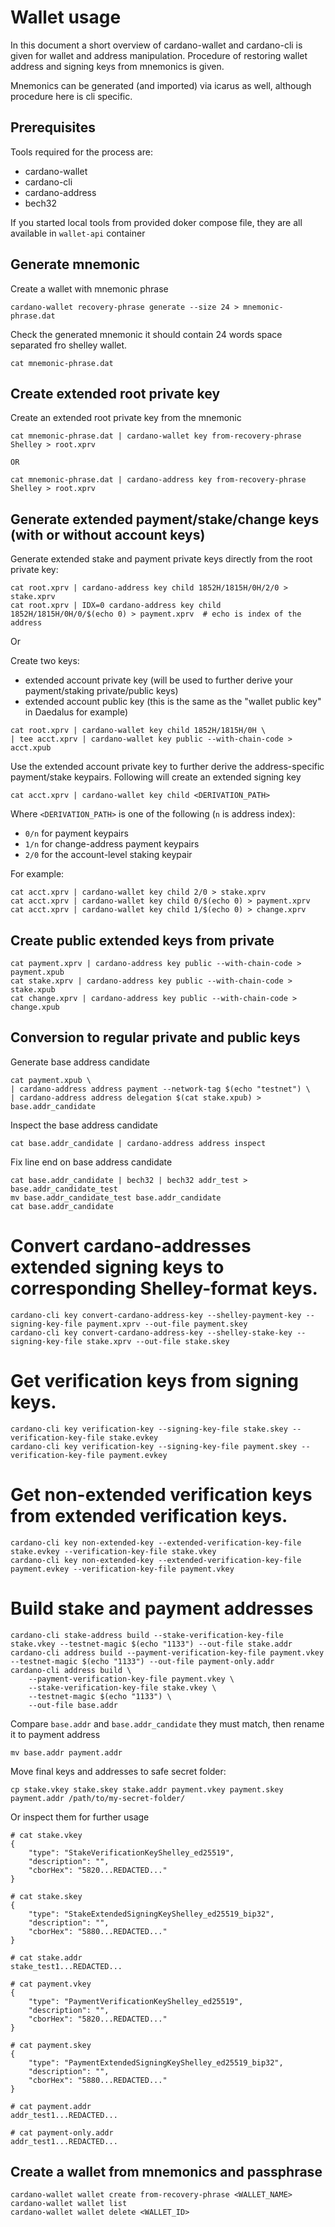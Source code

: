 # Wallet usage

In this document a short overview of cardano-wallet and cardano-cli is given for wallet and address manipulation.
Procedure of restoring wallet address and signing keys from mnemonics is given.

Mnemonics can be generated (and imported) via icarus as well, although procedure here is cli specific.


## Prerequisites

Tools required for the process are:

* cardano-wallet
* cardano-cli
* cardano-address
* bech32

If you started local tools from provided doker compose file, they are all available in `wallet-api` container


## Generate mnemonic

Create a wallet with mnemonic phrase

```
cardano-wallet recovery-phrase generate --size 24 > mnemonic-phrase.dat
```

Check the generated mnemonic it should contain 24 words space separated fro shelley wallet.

```
cat mnemonic-phrase.dat 
```


## Create extended root private key

Create an extended root private key from the mnemonic

```
cat mnemonic-phrase.dat | cardano-wallet key from-recovery-phrase Shelley > root.xprv

OR

cat mnemonic-phrase.dat | cardano-address key from-recovery-phrase Shelley > root.xprv
```


## Generate extended payment/stake/change keys (with or without account keys)

Generate extended stake and payment private keys directly from the root private key:

```
cat root.xprv | cardano-address key child 1852H/1815H/0H/2/0 > stake.xprv
cat root.xprv | IDX=0 cardano-address key child 1852H/1815H/0H/0/$(echo 0) > payment.xprv  # echo is index of the address 
```

Or

Create two keys:
* extended account private key (will be used to further derive your payment/staking private/public keys)
* extended account public key (this is the same as the "wallet public key" in Daedalus for example)

```
cat root.xprv | cardano-wallet key child 1852H/1815H/0H \
| tee acct.xprv | cardano-wallet key public --with-chain-code > acct.xpub
```

Use the extended account private key to further derive the address-specific payment/stake keypairs.
Following will create an extended signing key

```
cat acct.xprv | cardano-wallet key child <DERIVATION_PATH>
```

Where `<DERIVATION_PATH>` is one of the following (`n` is address index):

* `0/n` for payment keypairs
* `1/n` for change-address payment keypairs
* `2/0` for the account-level staking keypair

For example:

```
cat acct.xprv | cardano-wallet key child 2/0 > stake.xprv
cat acct.xprv | cardano-wallet key child 0/$(echo 0) > payment.xprv
cat acct.xprv | cardano-wallet key child 1/$(echo 0) > change.xprv
```


## Create public extended keys from private

```
cat payment.xprv | cardano-address key public --with-chain-code > payment.xpub
cat stake.xprv | cardano-address key public --with-chain-code > stake.xpub
cat change.xprv | cardano-address key public --with-chain-code > change.xpub
```


## Conversion to regular private and public keys

Generate base address candidate

```
cat payment.xpub \
| cardano-address address payment --network-tag $(echo "testnet") \
| cardano-address address delegation $(cat stake.xpub) > base.addr_candidate

```

Inspect the base address candidate

```
cat base.addr_candidate | cardano-address address inspect
```

Fix line end on base address candidate

```
cat base.addr_candidate | bech32 | bech32 addr_test > base.addr_candidate_test
mv base.addr_candidate_test base.addr_candidate
cat base.addr_candidate
```


# Convert cardano-addresses extended signing keys to corresponding Shelley-format keys.

```
cardano-cli key convert-cardano-address-key --shelley-payment-key --signing-key-file payment.xprv --out-file payment.skey
cardano-cli key convert-cardano-address-key --shelley-stake-key --signing-key-file stake.xprv --out-file stake.skey
```


# Get verification keys from signing keys.

```
cardano-cli key verification-key --signing-key-file stake.skey --verification-key-file stake.evkey
cardano-cli key verification-key --signing-key-file payment.skey --verification-key-file payment.evkey
```


# Get non-extended verification keys from extended verification keys.

```
cardano-cli key non-extended-key --extended-verification-key-file stake.evkey --verification-key-file stake.vkey
cardano-cli key non-extended-key --extended-verification-key-file payment.evkey --verification-key-file payment.vkey
```


# Build stake and payment addresses

```
cardano-cli stake-address build --stake-verification-key-file stake.vkey --testnet-magic $(echo "1133") --out-file stake.addr
cardano-cli address build --payment-verification-key-file payment.vkey --testnet-magic $(echo "1133") --out-file payment-only.addr
cardano-cli address build \
    --payment-verification-key-file payment.vkey \
    --stake-verification-key-file stake.vkey \
    --testnet-magic $(echo "1133") \
    --out-file base.addr
```

Compare `base.addr` and `base.addr_candidate` they must match, then rename it to payment address

```
mv base.addr payment.addr
```

Move final keys and addresses to safe secret folder:

```
cp stake.vkey stake.skey stake.addr payment.vkey payment.skey payment.addr /path/to/my-secret-folder/
```

Or inspect them for further usage

```
# cat stake.vkey
{
    "type": "StakeVerificationKeyShelley_ed25519",
    "description": "",
    "cborHex": "5820...REDACTED..."
}

# cat stake.skey 
{
    "type": "StakeExtendedSigningKeyShelley_ed25519_bip32",
    "description": "",
    "cborHex": "5880...REDACTED..."
}

# cat stake.addr 
stake_test1...REDACTED...

# cat payment.vkey 
{
    "type": "PaymentVerificationKeyShelley_ed25519",
    "description": "",
    "cborHex": "5820...REDACTED..."
}

# cat payment.skey 
{
    "type": "PaymentExtendedSigningKeyShelley_ed25519_bip32",
    "description": "",
    "cborHex": "5880...REDACTED..."
}

# cat payment.addr 
addr_test1...REDACTED...

# cat payment-only.addr 
addr_test1...REDACTED...
```

## Create a wallet from mnemonics and passphrase

```
cardano-wallet wallet create from-recovery-phrase <WALLET_NAME>
cardano-wallet wallet list
cardano-wallet wallet delete <WALLET_ID>
```
